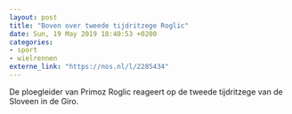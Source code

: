 ```yaml
---
layout: post
title: "Boven over tweede tijdritzege Roglic"
date: Sun, 19 May 2019 18:40:53 +0200
categories: 
- sport 
- wielrennen 
externe_link: "https://nos.nl/l/2285434"
---
```


De ploegleider van Primoz Roglic reageert op de tweede tijdritzege van de Sloveen in de Giro.
